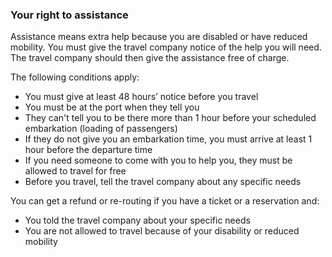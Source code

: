 ###  Your right to assistance

Assistance means extra help because you are disabled or have reduced mobility.
You must give the travel company notice of the help you will need. The travel
company should then give the assistance free of charge.

The following conditions apply:

  * You must give at least 48 hours’ notice before you travel 
  * You must be at the port when they tell you 
  * They can't tell you to be there more than 1 hour before your scheduled embarkation (loading of passengers) 
  * If they do not give you an embarkation time, you must arrive at least 1 hour before the departure time 
  * If you need someone to come with you to help you, they must be allowed to travel for free 
  * Before you travel, tell the travel company about any specific needs 

You can get a refund or re-routing if you have a ticket or a reservation and:

  * You told the travel company about your specific needs 
  * You are not allowed to travel because of your disability or reduced mobility 

